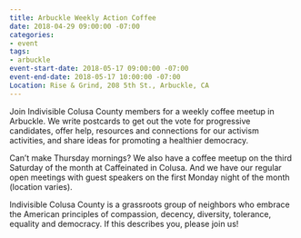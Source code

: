 ```yaml
---
title: Arbuckle Weekly Action Coffee
date: 2018-04-29 09:00:00 -07:00
categories:
- event
tags:
- arbuckle
event-start-date: 2018-05-17 09:00:00 -07:00
event-end-date: 2018-05-17 10:00:00 -07:00
Location: Rise & Grind, 208 5th St., Arbuckle, CA
---
```


Join Indivisible Colusa County members for a weekly coffee meetup in Arbuckle. We write postcards to get out the vote for progressive candidates, offer help, resources and connections for our activism activities, and share ideas for promoting a healthier democracy.

Can’t make Thursday mornings? We also have a coffee meetup on the third Saturday of the month at Caffeinated in Colusa. And we have our regular open meetings with guest speakers on the first Monday night of the month (location varies).

Indivisible Colusa County is a grassroots group of neighbors who embrace the American principles of compassion, decency, diversity, tolerance, equality and democracy. If this describes you, please join us!